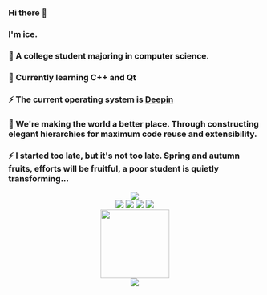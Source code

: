 ### Hi there 👋

<!--
**student-ice/student-ice** is a ✨ _special_ ✨ repository because its `README.md` (this file) appears on your GitHub profile.

Here are some ideas to get you started:

- 🔭 I’m currently working on ...
- 🌱 I’m currently learning ...
- 👯 I’m looking to collaborate on ...
- 🤔 I’m looking for help with ...
- 💬 Ask me about ...
- 📫 How to reach me: ...
- 😄 Pronouns: ...
- ⚡ Fun fact: ...
-->
<div >
  <h3>I'm ice.</h3>
  <h3>🔭 A college student majoring in computer science. </h3>
  <h3>🌱 Currently learning C++ and Qt</h3>
  <h3>⚡ The current operating system is <a href="https://www.deepin.org">Deepin</a></h3>
  <h3>🤔 We're making the world a better place. Through constructing elegant hierarchies for maximum code reuse and extensibility.</h3>
  <h3>⚡ I started too late, but it's not too late. Spring and autumn fruits, efforts will be fruitful, a poor student is quietly transforming...</h3>
</div>
<div align="center">
  <img src="https://metrics.lecoq.io/student-ice?template=classic&config.timezone=Asia%2FShanghai">
</div>
<div align="center">  
  <span > 
    <img src="https://img.shields.io/badge/-HTML5-E34F26?style=flat-square&logo=html5&logoColor=white" /> 
    <img src="https://img.shields.io/badge/-CSS3-1572B6?style=flat-square&logo=css3" /> 
    <img src="https://img.shields.io/badge/-JavaScript-oringe?style=flat-square&logo=javascript" />
    <img src="https://visitor-badge.glitch.me/badge?page_id=student-ice" /> 
  </span>
</div>
<div align="center"> 
  <img height="137px" src="https://github-readme-stats.vercel.app/api?username=student-ice&hide_title=true&hide_border=true&show_icons=trueline_height=21&text_color=000&icon_color=000&bg_color=0,ea6161,ffc64d,fffc4d,52fa5a&theme=graywhite" /> 
</div>

<div align="center"> 
  <img src="https://activity-graph.herokuapp.com/graph?username=student-ice&theme=dracula" />
</div>
